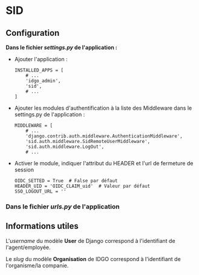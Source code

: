# SID

## Configuration

**Dans le fichier _settings.py_ de l'application :**

* Ajouter l'application :

    ```
    INSTALLED_APPS = [
        # ...
        'idgo_admin',
        'sid',
        # ...
    ]
    ```

* Ajouter les modules d'authentification à la liste des Middleware dans le settings.py de l'application :

    ```
    MIDDLEWARE = [
        # ...
        'django.contrib.auth.middleware.AuthenticationMiddleware',
        'sid.auth.middleware.SidRemoteUserMiddleware',
        'sid.auth.middleware.LogOut',
        # ...
    ```

* Activer le module, indiquer l'attribut du HEADER et l'url de fermeture de session

    ```
    OIDC_SETTED = True  # False par défaut
    HEADER_UID = 'OIDC_CLAIM_uid'  # Valeur par défaut
    SSO_LOGOUT_URL = ''
    ```


### Dans le fichier _urls.py_ de l'application


## Informations utiles


L'_username_ du modèle **User** de Django correspond à l'identifiant de l'agent/employée.

Le _slug_ du modèle **Organisation** de IDGO correspond à l'identifiant de l'organisme/la companie.


